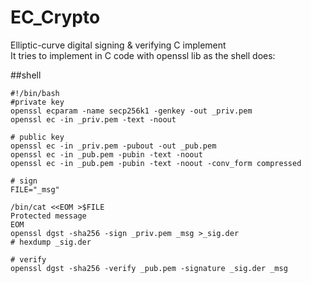 # EC_Crypto

Elliptic-curve digital signing & verifying C implement<br />
It tries to implement in C code with openssl lib as the shell does:

##shell
```
#!/bin/bash
#private key
openssl ecparam -name secp256k1 -genkey -out _priv.pem
openssl ec -in _priv.pem -text -noout

# public key
openssl ec -in _priv.pem -pubout -out _pub.pem
openssl ec -in _pub.pem -pubin -text -noout
openssl ec -in _pub.pem -pubin -text -noout -conv_form compressed

# sign
FILE="_msg"

/bin/cat <<EOM >$FILE
Protected message
EOM
openssl dgst -sha256 -sign _priv.pem _msg >_sig.der
# hexdump _sig.der 

# verify
openssl dgst -sha256 -verify _pub.pem -signature _sig.der _msg
```

